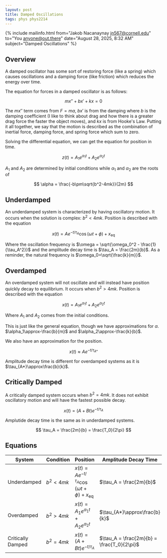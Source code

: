 ```yaml
---
layout: post
title: Damped Oscillations
tags: phys phys2214
---
```


{% include mailinfo.html from="Jakob Nacanaynay <jn567@cornell.edu>" to="You <anyone@out.there>" date="August 28, 2025, 8:32 AM" subject="Damped Oscillations" %}

## Overview

A damped oscillator has some sort of restoring force (like a spring) which causes oscillations and a damping force (like friction) which reduces the energy over time.

The equation for forces in a damped oscillator is as follows:

$$ mx'' + bx' + kx = 0 $$

The $mx''$ term comes from $F=ma$, $bx'$ is from the damping where $b$ is the damping coefficient (I like to think about drag and how there is a greater drag force the faster the object moves), and $kx$ is from Hooke's Law. Putting it all together, we say that the motion is described as the combination of inertial force, damping force, and spring force which sum to zero.

Solving the differential equation, we can get the equation for position in time.

$$ z(t) = A_1e^{\alpha_1 t} + A_2e^{\alpha_2 t} $$

$A_1$ and $A_2$ are determined by initial conditions while $\alpha_1$ and $\alpha_2$ are the roots of

$$ \alpha = \frac{-b\pm\sqrt{b^2-4mk}}{2m} $$

## Underdamped

An underdamped system is characterized by having oscillatory motion. It occurs when the solution is complex: $b^2<4mk$. Position is described with the equation

$$ x(t) = Ae^{-t/\tau_A}\cos(\omega t + \phi) + x_\text{eq} $$

Where the oscillation frequency is $\omega = \sqrt{\omega_0^2 - \frac{1}{\tau_A^2}}$ and the amplitude decay time is $\tau_A = \frac{2m}{b}$. As a reminder, the natural frequency is $\omega_0=\sqrt{\frac{k}{m}}$.

## Overdamped

An overdamped system will not oscillate and will instead have position quickly decay to equilibrium. It occurs when $b^2>4mk$. Position is described with the equation

$$ x(t) = A_1e^{\alpha_1t} + A_2e^{\alpha_2t} $$

Where $A_1$ and $A_2$ comes from the initial conditions.

This is just like the general equation, though we have approximations for $\alpha$. $\alpha_1\approx-\frac{b}{m}$ and $\alpha_2\approx-\frac{k}{b}$.

We also have an approximation for the position.

$$ x(t)\approx Ae^{-t/\tau_{A*}} $$

Amplitude decay time is different for overdamped systems as it is $\tau_{A*}\approx\frac{b}{k}$.

## Critically Damped

A critically damped system occurs when $b^2=4mk$. It does not exhibit oscillatory motion and will have the fastest possible decay.

$$ x(t) = (A+Bt)e^{-t/\tau_A} $$

Amplutide decay time is the same as in underdamped systems.

$$ \tau_A = \frac{2m}{b} = \frac{T_0}{2\pi} $$

## Equations

| System | Condition | Position | Amplitude Decay Time | Other |
| --- | --- | --- | --- | --- |
| Underdamped | $b^2 < 4mk$ | $x(t) = Ae^{-t/\tau_A}\cos(\omega t + \phi) + x_\text{eq}$ | $\tau_A = \frac{2m}{b}$ | - |
| Overdamped | $b^2 > 4mk$ | $x(t) = A_1e^{\alpha_1t} + A_2e^{\alpha_2t}$ | $\tau_{A*}\approx\frac{b}{k}$ | $\alpha_1\approx-\frac{b}{m}$ $\alpha_2\approx-\frac{k}{b}$ |
| Critically Damped | $b^2 = 4mk$ | $x(t) = (A+Bt)e^{-t/\tau_A}$ | $\tau_A = \frac{2m}{b} = \frac{T_0}{2\pi}$ | - |
